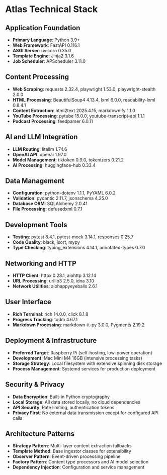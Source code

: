 # Atlas Technical Stack

## Application Foundation
- **Primary Language**: Python 3.9+
- **Web Framework**: FastAPI 0.116.1
- **ASGI Server**: uvicorn 0.35.0
- **Template Engine**: Jinja2 3.1.6
- **Job Scheduler**: APScheduler 3.11.0

## Content Processing
- **Web Scraping**: requests 2.32.4, playwright 1.53.0, playwright-stealth 2.0.0
- **HTML Processing**: BeautifulSoup4 4.13.4, lxml 6.0.0, readability-lxml 0.8.4.1
- **Content Extraction**: html2text 2025.4.15, markdownify 1.1.0
- **YouTube Processing**: pytube 15.0.0, youtube-transcript-api 1.1.1
- **Podcast Processing**: feedparser 6.0.11

## AI and LLM Integration
- **LLM Routing**: litellm 1.74.6
- **OpenAI API**: openai 1.97.0
- **Model Management**: tiktoken 0.9.0, tokenizers 0.21.2
- **AI Processing**: huggingface-hub 0.33.4

## Data Management
- **Configuration**: python-dotenv 1.1.1, PyYAML 6.0.2
- **Validation**: pydantic 2.11.7, jsonschema 4.25.0
- **Database ORM**: SQLAlchemy 2.0.41
- **File Processing**: defusedxml 0.7.1

## Development Tools
- **Testing**: pytest 8.4.1, pytest-mock 3.14.1, responses 0.25.7
- **Code Quality**: black, isort, mypy
- **Type Checking**: typing_extensions 4.14.1, annotated-types 0.7.0

## Networking and HTTP
- **HTTP Client**: httpx 0.28.1, aiohttp 3.12.14
- **URL Processing**: urllib3 2.5.0, idna 3.10
- **Network Utilities**: aiohappyeyeballs 2.6.1

## User Interface
- **Rich Terminal**: rich 14.0.0, click 8.1.8
- **Progress Tracking**: tqdm 4.67.1
- **Markdown Processing**: markdown-it-py 3.0.0, Pygments 2.19.2

## Deployment & Infrastructure
- **Preferred Target**: Raspberry Pi (self-hosting, low-power operation)
- **Development**: Mac Mini M4 16GB (intensive processing tasks)
- **Storage Strategy**: Local filesystem with extensive spinning disk storage
- **Process Management**: Systemd services for production deployment

## Security & Privacy
- **Data Encryption**: Built-in Python cryptography
- **Local Storage**: All data stored locally, no cloud dependencies
- **API Security**: Rate limiting, authentication tokens
- **Privacy First**: No external data transmission except for configured API calls

## Architecture Patterns
- **Strategy Pattern**: Multi-layer content extraction fallbacks
- **Template Method**: Base ingestor classes for extensibility
- **Observer Pattern**: Event-driven processing pipeline
- **Factory Pattern**: Content type processors and AI model selection
- **Dependency Injection**: Configuration and service management